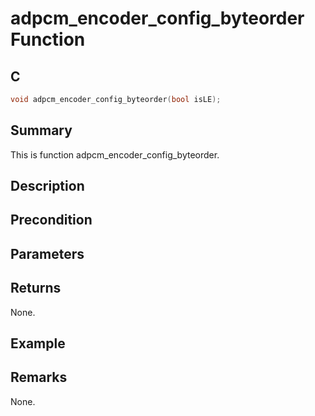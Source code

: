 # adpcm_encoder_config_byteorder Function

## C

```c
void adpcm_encoder_config_byteorder(bool isLE);
```

## Summary

This is function adpcm_encoder_config_byteorder.  

## Description


## Precondition



## Parameters


## Returns

None.  

## Example


## Remarks

None. 
